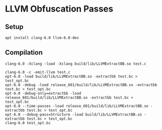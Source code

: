 # LLVM Obfuscation Passes

## Setup
    apt install clang-6.0 llvm-6.0-dev

## Compilation
    clang-6.0 -Xclang -load -Xclang build/lib/LLVMExtractBB.so test.c

    clang-6.0 -c -emit-llvm test.c
    opt-6.0 -load build/lib/LLVMExtractBB.so -extractbb test.bc > test_opt.bc
    opt-6.0 -debug -load release_601/build/lib/LLVMExtractBB.so -extractbb test.bc > test_opt.bc
    opt-6.0 -debug-only=extractbb -load release_601/build/lib/LLVMExtractBB.so -extractbb test.bc > test_opt.bc
    opt-6.0 --time-passes -load release_601/build/lib/LLVMExtractBB.so -extractbb test.bc > test_opt.bc
    opt-6.0 --debug-pass=Structure -load build/lib/LLVMExtractBB.so -extractbb test.bc > test_opt.bc
    clang-6.0 test_opt.bc

